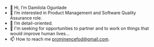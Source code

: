 - 👋 Hi, I’m Damilola Ogunlade
- 👀 I’m interested in Product Management and Software Quality Assurance role.
- 🌱 I’m detail-oriented.
- 💞️ I'm seeking for opportunities to partner and to work on things that would improve human lives...
- 📫 How to reach me prominencefod@gmail.com.

<!---
ProminenceFOD/ProminenceFOD is a ✨ special ✨ repository because its `README.md` (this file) appears on your GitHub profile.
You can click the Preview link to take a look at your changes.
--->
